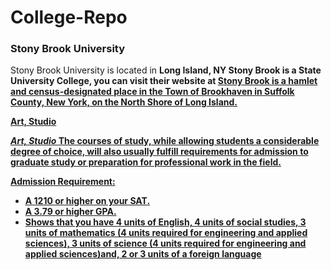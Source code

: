 # College-Repo
### Stony Brook University
<p4> Stony Brook University is located in
<b> Long Island, NY <b/> </p4>
<p5> Stony Brook is a State University College, you can visit their website at <a href="https://stonybrook.edu/"> Stony Brook is a hamlet and census-designated place in the Town of Brookhaven in Suffolk County, New York, on the North Shore of Long Island.<p5>

<p3> Art, Studio </p3>
<p> <i> Art, Studio </i> The courses of study, while allowing students a considerable degree of choice, will also usually fulfill requirements for admission to graduate study or preparation for professional work in the field. </p>

<p4> Admission Requirement: </p4>
<ul>
    <li> A <ins> 1210 </ins> or higher on your SAT.</li>
    <li> A <ins> 3.79 </ins> or higher GPA. </li>
    <li> Shows that you have 4 units of English, 4 units of social studies, 3 units of mathematics (4 units required for engineering and applied sciences), 3 units of science (4 units required for engineering and applied sciences)and, 2 or 3 units of a foreign language
